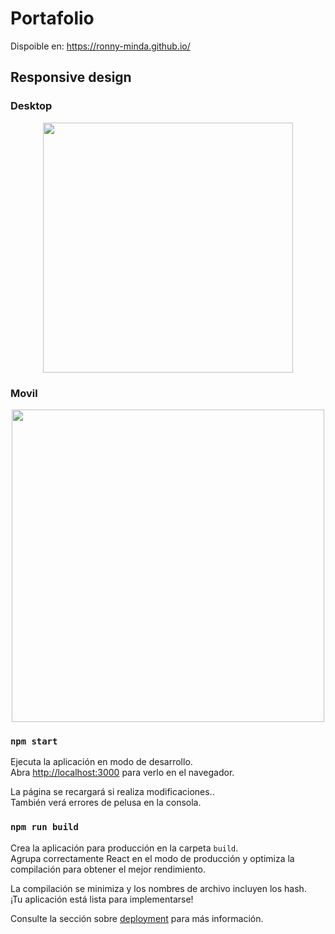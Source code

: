 
# Portafolio

Dispoible en: https://ronny-minda.github.io/

<h2>Responsive design</h2>
<h3>Desktop</h3>
<p align="center">
<code><img style="text-align: center;" height="400" src="./assets/desktopq.gif"></code>
</p>
<h3>Movil</h3>
<p align="center">
<code><img style=text-align: center; height="500" src="./assets/mobile.gif"></code>
</p>

### `npm start`


Ejecuta la aplicación en modo de desarrollo.<br />
Abra [http://localhost:3000](http://localhost:3000) para verlo en el navegador.


La página se recargará si realiza modificaciones..<br />
También verá errores de pelusa en la consola.



### `npm run build`

Crea la aplicación para producción en la carpeta `build`.<br />
Agrupa correctamente React en el modo de producción y optimiza la compilación para obtener el mejor rendimiento.


La compilación se minimiza y los nombres de archivo incluyen los hash.
<br />
¡Tu aplicación está lista para implementarse!


Consulte la sección sobre
[deployment](https://facebook.github.io/create-react-app/docs/deployment) para más información.

